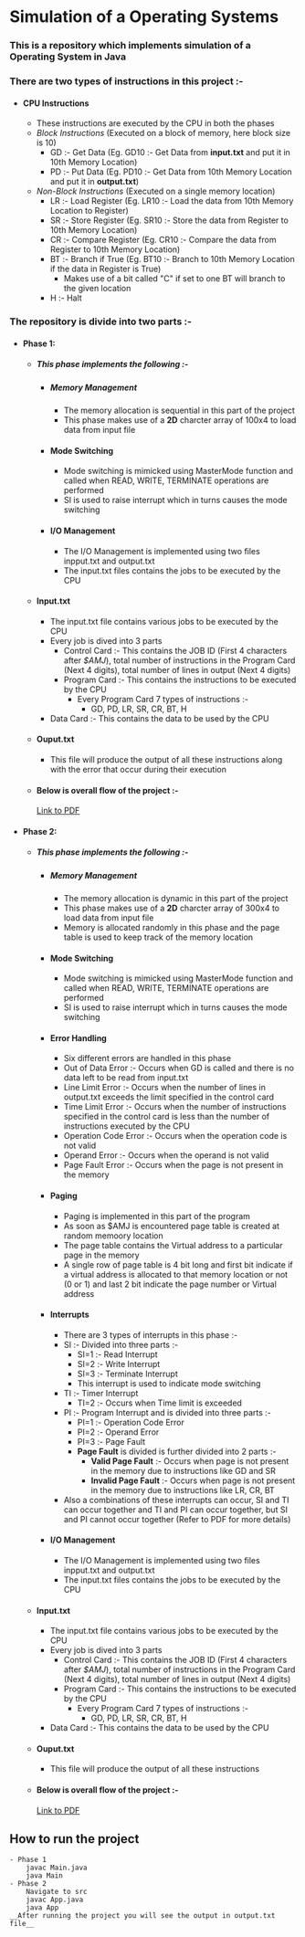 # Simulation of a Operating Systems

### This is a repository which implements simulation of a Operating System in Java

### There are two types of instructions in this project :-

- #### CPU Instructions
  - These instructions are executed by the CPU in both the phases
  - _Block Instructions_ (Executed on a block of memory, here block size is 10)
    - GD :- Get Data (Eg. GD10 :- Get Data from **input.txt** and put it in 10th Memory Location)
    - PD :- Put Data (Eg. PD10 :- Get Data from 10th Memory Location and put it in **output.txt**)
  - _Non-Block Instructions_ (Executed on a single memory location)
    - LR :- Load Register (Eg. LR10 :- Load the data from 10th Memory Location to Register)
    - SR :- Store Register (Eg. SR10 :- Store the data from Register to 10th Memory Location)
    - CR :- Compare Register (Eg. CR10 :- Compare the data from Register to 10th Memory Location)
    - BT :- Branch if True (Eg. BT10 :- Branch to 10th Memory Location if the data in Register is True)
      - Makes use of a bit called "C" if set to one BT will branch to the given location
    - H :- Halt

### The repository is divide into two parts :-

- #### Phase 1:

  - ##### This phase implements the following :-
    - ##### Memory Management
      - The memory allocation is sequential in this part of the project
      - This phase makes use of a **2D** charcter array of 100x4 to load data from input file
    - #### Mode Switching
      - Mode switching is mimicked using MasterMode function and called when READ, WRITE, TERMINATE operations are performed
      - SI is used to raise interrupt which in turns causes the mode switching
    - #### I/O Management
      - The I/O Management is implemented using two files inpput.txt and output.txt
      - The input.txt files contains the jobs to be executed by the CPU
  - #### Input.txt
    - The input.txt file contains various jobs to be executed by the CPU
    - Every job is dived into 3 parts
      - Control Card :- This contains the JOB ID (First 4 characters after _$AMJ_), total number of instructions in the Program Card (Next 4 digits), total number of lines in output (Next 4 digits)
      - Program Card :- This contains the instructions to be executed by the CPU
        - Every Program Card 7 types of instructions :-
          - GD, PD, LR, SR, CR, BT, H
    - Data Card :- This contains the data to be used by the CPU
  - #### Ouput.txt
    - This file will produce the output of all these instructions along with the error that occur during their execution
  - #### Below is overall flow of the project :-
    [Link to PDF](./pdfs/phase1.pdf)

- #### Phase 2:

  - ##### This phase implements the following :-

    - ##### Memory Management
      - The memory allocation is dynamic in this part of the project
      - This phase makes use of a **2D** charcter array of 300x4 to load data from input file
      - Memory is allocated randomly in this phase and the page table is used to keep track of the memory location
    - #### Mode Switching
      - Mode switching is mimicked using MasterMode function and called when READ, WRITE, TERMINATE operations are performed
      - SI is used to raise interrupt which in turns causes the mode switching
    - #### Error Handling
      - Six different errors are handled in this phase
      - Out of Data Error :- Occurs when GD is called and there is no data left to be read from input.txt
      - Line Limit Error :- Occurs when the number of lines in output.txt exceeds the limit specified in the control card
      - Time Limit Error :- Occurs when the number of instructions specified in the control card is less than the number of instructions executed by the CPU
      - Operation Code Error :- Occurs when the operation code is not valid
      - Operand Error :- Occurs when the operand is not valid
      - Page Fault Error :- Occurs when the page is not present in the memory
    - #### Paging
      - Paging is implemented in this part of the program
      - As soon as $AMJ is encountered page table is created at random memoory location
      - The page table contains the Virtual address to a particular page in the memory
      - A single row of page table is 4 bit long and first bit indicate if a virtual address is allocated to that memory location or not (0 or 1) and last 2 bit indicate the page number or Virtual address
    - #### Interrupts
      - There are 3 types of interrupts in this phase :-
      - SI :- Divided into three parts :-
        - SI=1 :- Read Interrupt
        - SI=2 :- Write Interrupt
        - SI=3 :- Terminate Interrupt
        - This interrupt is used to indicate mode switching
      - TI :- Timer Interrupt
        - TI=2 :- Occurs when Time limit is exceeded
      - PI :- Program Interrupt and is divided into three parts :-
        - PI=1 :- Operation Code Error
        - PI=2 :- Operand Error
        - PI=3 :- Page Fault
        - **Page Fault** is divided is further divided into 2 parts :-
          - **Valid Page Fault** :- Occurs when page is not present in the memory due to instructions like GD and SR
          - **Invalid Page Fault** :- Occurs when page is not present in the memory due to instructions like LR, CR, BT
      - Also a combinations of these interrupts can occur, SI and TI can occur together and TI and PI can occur together, but SI and PI cannot occur together (Refer to PDF for more details)
    - #### I/O Management
      - The I/O Management is implemented using two files inpput.txt and output.txt
      - The input.txt files contains the jobs to be executed by the CPU

  - #### Input.txt
    - The input.txt file contains various jobs to be executed by the CPU
    - Every job is dived into 3 parts
      - Control Card :- This contains the JOB ID (First 4 characters after _$AMJ_), total number of instructions in the Program Card (Next 4 digits), total number of lines in output (Next 4 digits)
      - Program Card :- This contains the instructions to be executed by the CPU
        - Every Program Card 7 types of instructions :-
          - GD, PD, LR, SR, CR, BT, H
    - Data Card :- This contains the data to be used by the CPU
  - #### Ouput.txt
    - This file will produce the output of all these instructions
  - #### Below is overall flow of the project :-
    [Link to PDF](./pdfs/phase2.pdf)

## How to run the project

    - Phase 1
        javac Main.java
        java Main
    - Phase 2
        Navigate to src
        javac App.java
        java App
    __After running the project you will see the output in output.txt file__

